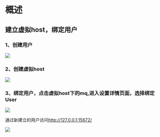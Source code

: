# 概述

## 建立虚拟host，绑定用户

### 1、创建用户

![](C:\Users\Administrator\Desktop\go语言\go\rabbitmq\images\3.png)

### 2、创建虚拟host

![](C:\Users\Administrator\Desktop\go语言\go\rabbitmq\images\1.png)

### 3、绑定用户，点击虚拟host下的mq,进入设置详情页面，选择绑定User

![](C:\Users\Administrator\Desktop\go语言\go\rabbitmq\images\2.png)

通过新建立的用户访问<http://127.0.0.1:15672/>

![](C:\Users\Administrator\Desktop\go语言\go\rabbitmq\images\4.png)